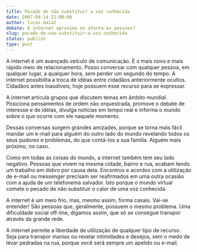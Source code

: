 ```yaml
---
title: Pecado de não substituir a voz conhecida 
date: 2007-09-14 21:00:00
author: lucas.maia2
debate: A internet aproxima ou afasta as pessoas?
slug: pecado-de-nao-substituir-a-voz-conhecida
status: publish 
type: post
---
```


  
A internet é um avançado veículo de comunicação. É o mais novo e mais rápido meio de relacionamento. Posso conversar com qualquer pessoa, em qualquer lugar, a qualquer hora, sem perder um segundo do tempo. A internet possibilita a troca de idéias entre cidadãos anteriormente ocultos. Cidadãos antes inaudíveis, hoje possuem esse recurso para se expressar.  
  
A internet articula grupos que discutem temas em âmbito mundial. Posiciona pensamentos de ordem não orquestrada, promove o debate de interesse e de idéias, divulga notícias em tempo real e informa o mundo sobre o que ocorre com ele naquele momento.  
  
Dessas conversas surgem grandes amizades, porque se torna mais fácil mandar um e-mail para alguém do outro lado do mundo revelando todos os seus pudores e problemas, do que contá-los a sua família. Alguém mais próximo, no caso.  
  
Como em todas as coisas do mundo, a internet também tem seu lado negativo. Pessoas que vivem na mesma cidade, bairro e rua, acabam tendo um trabalho em dobro por causa dela. Encontros e acordos com a utilização de e-mail ou messenger precisam ser reafirmados em uma outra ocasião com a ajuda de um telefonema salvador. Isto porque o mundo virtual comete o pecado de não substituir o calor de uma voz conhecida.  
  
A internet é um meio frio, mas, mesmo assim, forma casais. Vai-se entender! São pessoas que, geralmente, possuem o mesmo problema. Uma dificuldade social off-line, digamos assim, que só se consegue transpor através da grande rede.  
  
A internet permite a liberdade de utilização de qualquer tipo de recurso. Seja para transpor manias ou revelar intimidades e desejos, sem o medo de levar pedradas na rua, porque você será sempre um apelido ou e-mail.
